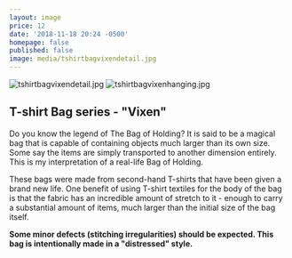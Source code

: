 ```yaml
---
layout: image
price: 12
date: '2018-11-18 20:24 -0500'
homepage: false
published: false
image: media/tshirtbagvixendetail.jpg
---
```

![tshirtbagvixendetail.jpg]({{site.baseurl}}/media/tshirtbagvixendetail.jpg)
![tshirtbagvixenhanging.jpg]({{site.baseurl}}/media/tshirtbagvixenhanging.jpg)


## T-shirt Bag series - "Vixen"

Do you know the legend of The Bag of Holding? It is said to be a magical bag that is capable of containing objects much larger than its own size. Some say the items are simply transported to another dimension entirely. This is my interpretation of a real-life Bag of Holding.

These bags were made from second-hand T-shirts that have been given a brand new life. One benefit of using T-shirt textiles for the body of the bag is that the fabric has an incredible amount of stretch to it - enough to carry a substantial amount of items, much larger than the initial size of the bag itself.


**Some minor defects (stitching irregularities) should be expected. This bag is intentionally made in a "distressed" style.**
